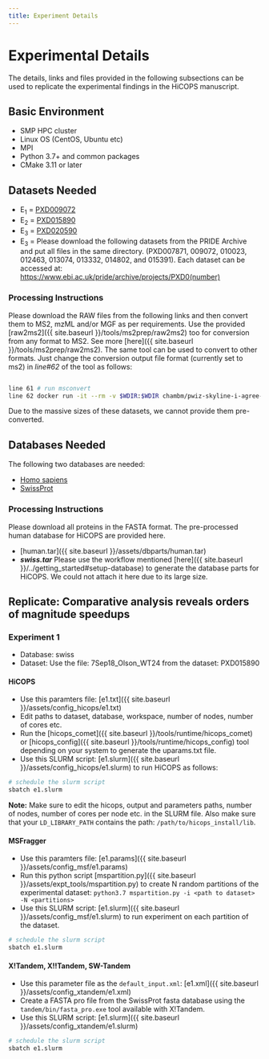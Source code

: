 ```yaml
---
title: Experiment Details
---
```


# Experimental Details
The details, links and files provided in the following subsections can be used to replicate the experimental findings in the HiCOPS manuscript. 

## Basic Environment
* SMP HPC cluster                
* Linux OS (CentOS, Ubuntu etc)             
* MPI          
* Python 3.7+ and common packages      
* CMake 3.11 or later        

## Datasets Needed
* E<sub>1</sub> = [PXD009072](http://ftp.pride.ebi.ac.uk/pride/data/archive/2019/01/PXD009072/)
* E<sub>2</sub> = [PXD015890](https://ftp.pride.ebi.ac.uk/pride/data/archive/2019/10/PXD015890)           
* E<sub>3</sub> = [PXD020590](http://ftp.pride.ebi.ac.uk/pride/data/archive/2020/11/PXD020590/)        
* E<sub>3</sub> = Please download the following datasets from the PRIDE Archive and put all files in the same directory. (PXD007871, 009072, 010023, 012463, 013074, 013332, 014802, and 015391). Each dataset can be accessed at: https://www.ebi.ac.uk/pride/archive/projects/PXD0(number)

### Processing Instructions
Please download the RAW files from the following links and then convert them to MS2, mzML and/or MGF as per requirements. Use the provided [raw2ms2]({{ site.baseurl }}/tools/ms2prep/raw2ms2) too for conversion from any format to MS2. See more [here]({{ site.baseurl }}/tools/ms2prep/raw2ms2). The same tool can be used to convert to other formats. Just change the conversion output file format (currently set to ms2) in *line#62* of the tool as follows:

```bash

line 61 # run msconvert
line 62 docker run -it --rm -v $WDIR:$WDIR chambm/pwiz-skyline-i-agree-to-the-vendor-licenses wine msconvert -f $WDIR/list --<your_output_format> -o $WDIR/converted
```

Due to the massive sizes of these datasets, we cannot provide them pre-converted.

## Databases Needed
The following two databases are needed:
* [Homo sapiens](https://www.uniprot.org/proteomes/UP000005640)        
* [SwissProt](https://www.uniprot.org/uniprot/?query=proteome:UP000005640%20reviewed:yes)      

### Processing Instructions
Please download all proteins in the FASTA format. The pre-processed human database for HiCOPS are provided here.
* [human.tar]({{ site.baseurl }}/assets/dbparts/human.tar)        
* ***swiss.tar*** Please use the workflow mentioned [here]({{ site.baseurl }}/../getting_started#setup-database) to generate the database parts for HiCOPS. We could not attach it here due to its large size.

## Replicate: Comparative analysis reveals orders of magnitude speedups

### Experiment 1
* Database: swiss      
* Dataset: Use the file: 7Sep18\_Olson\_WT24 from the dataset: PXD015890       

#### HiCOPS
* Use this paramters file: [e1.txt]({{ site.baseurl }}/assets/config_hicops/e1.txt)      
* Edit paths to dataset, database, workspace, number of nodes, number of cores etc.      
* Run the [hicops_comet]({{ site.baseurl }}/tools/runtime/hicops_comet) or [hicops_config]({{ site.baseurl }}/tools/runtime/hicops_config) tool depending on your system to generate the uparams.txt file.     
* Use this SLURM script: [e1.slurm]({{ site.baseurl }}/assets/config_hicops/e1.slurm) to run HiCOPS as follows:

```bash
# schedule the slurm script
sbatch e1.slurm
```

**Note:** Make sure to edit the hicops, output and parameters paths, number of nodes, number of cores per node etc. in the SLURM file. Also make sure that your `LD_LIBRARY_PATH` contains the path: `/path/to/hicops_install/lib`.

#### MSFragger
* Use this paramters file: [e1.params]({{ site.baseurl }}/assets/config_msf/e1.params)
* Run this python script [mspartition.py]({{ site.baseurl }}/assets/expt_tools/mspartition.py) to create N random partitions of the experimental dataset: `python3.7 mspartition.py -i <path to dataset> -N <partitions>`
* Use this SLURM script: [e1.slurm]({{ site.baseurl }}/assets/config_msf/e1.slurm) to run experiment on each partition of the dataset.

```bash
# schedule the slurm script
sbatch e1.slurm
```

#### X!Tandem, X!!Tandem, SW-Tandem
* Use this parameter file as the `default_input.xml`: [e1.xml]({{ site.baseurl }}/assets/config_xtandem/e1.xml)
* Create a FASTA pro file from the SwissProt fasta database using the `tandem/bin/fasta_pro.exe` tool available with X!Tandem.
* Use this SLURM script: [e1.slurm]({{ site.baseurl }}/assets/config_xtandem/e1.slurm)

```bash
# schedule the slurm script
sbatch e1.slurm
```

